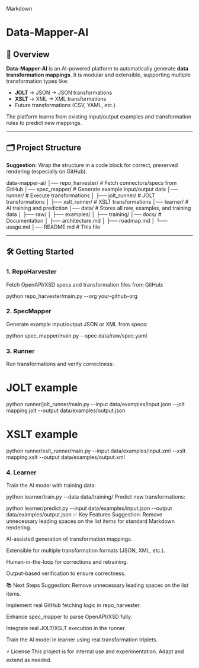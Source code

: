 Markdown

# Data-Mapper-AI

## 🚀 Overview
**Data-Mapper-AI** is an AI-powered platform to automatically generate **data transformation mappings**. It is modular and extensible, supporting multiple transformation types like:

- **JOLT** → JSON → JSON transformations
- **XSLT** → XML → XML transformations
- Future transformations (CSV, YAML, etc.)

The platform learns from existing input/output examples and transformation rules to predict new mappings.

---

## 🗂️ Project Structure
**Suggestion:** Wrap the structure in a code block for correct, preserved rendering (especially on GitHub).

data-mapper-ai/
│── repo_harvester/ # Fetch connectors/specs from GitHub
│── spec_mapper/ # Generate example input/output data
│── runner/ # Execute transformations
│ ├── jolt_runner/ # JOLT transformations
│ ├── xslt_runner/ # XSLT transformations
│── learner/ # AI training and prediction
│── data/ # Stores all raw, examples, and training data
│ ├── raw/
│ ├── examples/
│ ├── training/
│── docs/ # Documentation
│ ├── architecture.md
│ ├── roadmap.md
│ └── usage.md
│── README.md # This file


---

## 🛠️ Getting Started

### 1. RepoHarvester
Fetch OpenAPI/XSD specs and transformation files from GitHub:

python repo_harvester/main.py --org your-github-org
### 2. SpecMapper
Generate example input/output JSON or XML from specs:

python spec_mapper/main.py --spec data/raw/spec.yaml
### 3. Runner
Run transformations and verify correctness:


# JOLT example
python runner/jolt_runner/main.py --input data/examples/input.json --jolt mapping.jolt --output data/examples/output.json

# XSLT example
python runner/xslt_runner/main.py --input data/examples/input.xml --xslt mapping.xslt --output data/examples/output.xml
### 4. Learner
Train the AI model with training data:


python learner/train.py --data data/training/
Predict new transformations:


python learner/predict.py --input data/examples/input.json --output data/examples/output.json
✅ Key Features
Suggestion: Remove unnecessary leading spaces on the list items for standard Markdown rendering.

AI-assisted generation of transformation mappings.

Extensible for multiple transformation formats (JSON, XML, etc.).

Human-in-the-loop for corrections and retraining.

Output-based verification to ensure correctness.

📚 Next Steps
Suggestion: Remove unnecessary leading spaces on the list items.

Implement real GitHub fetching logic in repo_harvester.

Enhance spec_mapper to parse OpenAPI/XSD fully.

Integrate real JOLT/XSLT execution in the runner.

Train the AI model in learner using real transformation triplets.

⚡ License
This project is for internal use and experimentation. Adapt and extend as needed.
